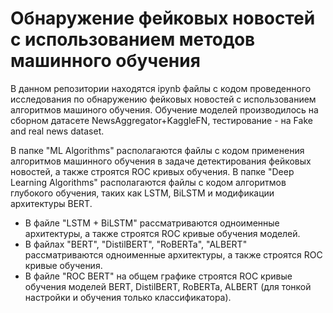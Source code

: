 # Обнаружение фейковых новостей с использованием методов машинного обучения

В данном репозитории находятся ipynb файлы с кодом проведенного исследования по обнаружению фейковых новостей с использованием алгоритмов машиного обучения.
Обучение моделей производилось на сборном датасете NewsAggregator+KaggleFN, тестирование - на Fake and real news dataset.

В папке "ML Algorithms" располагаются файлы с кодом применения алгоритмов машинного обучения в задаче детектирования фейковых новостей, а также строятся ROC кривых обучения.
В папке "Deep Learning Algorithms" располагаются файлы с кодом алгоритмов глубокого обучения, таких как LSTM, BiLSTM и модификации архитектуры BERT.
- В файле "LSTM + BiLSTM" рассматриваются одноименные архитектуры, а также строятся ROC кривые обучения моделей.
- В файлах "BERT", "DistilBERT", "RoBERTa", "ALBERT" рассматриваются одноименные архитектуры, а также строятся ROC кривые обучения.
- В файле "ROC BERT" на общем графике строятся ROC кривые обучения моделей BERT, DistilBERT, RoBERTa, ALBERT (для тонкой настройки и обучения только классификатора).
